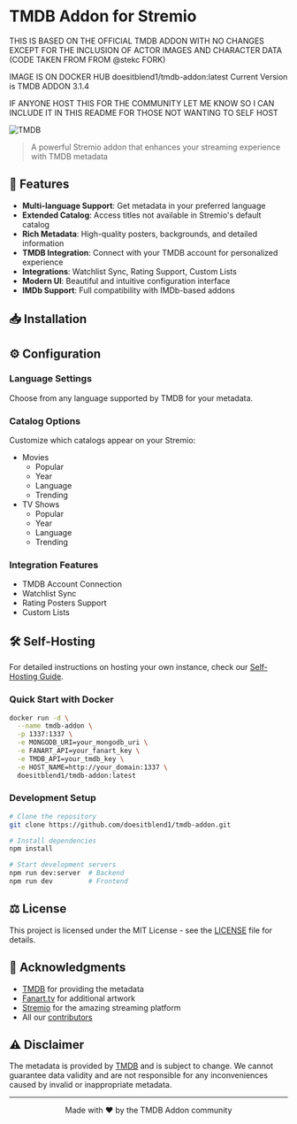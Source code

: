 # TMDB Addon for Stremio
THIS IS BASED ON THE OFFICIAL TMDB ADDON WITH NO CHANGES EXCEPT FOR THE INCLUSION OF ACTOR IMAGES AND CHARACTER DATA (CODE TAKEN FROM FROM @stekc FORK)

IMAGE IS ON DOCKER HUB doesitblend1/tmdb-addon:latest  Current Version is TMDB ADDON 3.1.4

IF ANYONE HOST THIS FOR THE COMMUNITY LET ME KNOW SO I CAN INCLUDE IT IN THIS README FOR THOSE NOT WANTING TO SELF HOST

![TMDB](https://www.themoviedb.org/assets/2/v4/logos/v2/blue_short-8e7b30f73a4020692ccca9c88bafe5dcb6f8a62a4c6bc55cd9ba82bb2cd95f6c.svg)

> A powerful Stremio addon that enhances your streaming experience with TMDB metadata

## 🌟 Features

- **Multi-language Support**: Get metadata in your preferred language
- **Extended Catalog**: Access titles not available in Stremio's default catalog
- **Rich Metadata**: High-quality posters, backgrounds, and detailed information
- **TMDB Integration**: Connect with your TMDB account for personalized experience
- **Integrations**: Watchlist Sync, Rating Support, Custom Lists
- **Modern UI**: Beautiful and intuitive configuration interface
- **IMDb Support**: Full compatibility with IMDb-based addons

## 📥 Installation

## ⚙️ Configuration

### Language Settings
Choose from any language supported by TMDB for your metadata.

### Catalog Options
Customize which catalogs appear on your Stremio:
- Movies
  - Popular
  - Year
  - Language
  - Trending
- TV Shows
  - Popular
  - Year
  - Language
  - Trending

### Integration Features
- TMDB Account Connection
- Watchlist Sync
- Rating Posters Support
- Custom Lists

## 🛠️ Self-Hosting

For detailed instructions on hosting your own instance, check our [Self-Hosting Guide](docs/self-hosting.md).

### Quick Start with Docker
```bash
docker run -d \
  --name tmdb-addon \
  -p 1337:1337 \
  -e MONGODB_URI=your_mongodb_uri \
  -e FANART_API=your_fanart_key \
  -e TMDB_API=your_tmdb_key \
  -e HOST_NAME=http://your_domain:1337 \
  doesitblend1/tmdb-addon:latest
```

### Development Setup
```bash
# Clone the repository
git clone https://github.com/doesitblend1/tmdb-addon.git

# Install dependencies
npm install

# Start development servers
npm run dev:server  # Backend
npm run dev         # Frontend
```

## ⚖️ License

This project is licensed under the MIT License - see the [LICENSE](LICENSE) file for details.

## 🙏 Acknowledgments

- [TMDB](https://www.themoviedb.org/) for providing the metadata
- [Fanart.tv](https://fanart.tv/) for additional artwork
- [Stremio](https://www.stremio.com/) for the amazing streaming platform
- All our [contributors](https://github.com/mrcanelas/tmdb-addon/graphs/contributors)

## ⚠️ Disclaimer

The metadata is provided by [TMDB](https://themoviedb.org/) and is subject to change. We cannot guarantee data validity and are not responsible for any inconveniences caused by invalid or inappropriate metadata.

---

<p align="center">
Made with ❤️ by the TMDB Addon community
</p>



 
